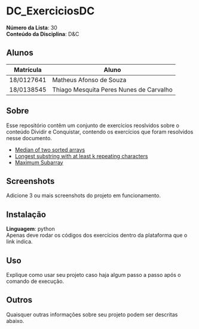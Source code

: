 # DC_ExerciciosDC

**Número da Lista**: 30<br>
**Conteúdo da Disciplina**: D&C<br>

## Alunos
|Matrícula | Aluno |
| -- | -- |
| 18/0127641 | Matheus Afonso de Souza |
| 18/0138545 | Thiago Mesquita Peres Nunes de Carvalho |

## Sobre 
Esse repositório contêm um conjunto de exercícios reoslvidos sobre o conteúdo Dividir e Conquistar, contendo os exercícios que foram resolvidos nesse documento.

- [Median of two sorted arrays](https://leetcode.com/problems/median-of-two-sorted-arrays/)
- [Longest substring with at least k repeating characters](https://leetcode.com/problems/longest-substring-with-at-least-k-repeating-characters/description/)
- [Maximum Subarray](https://leetcode.com/problems/maximum-subarray/description/)

## Screenshots
Adicione 3 ou mais screenshots do projeto em funcionamento.

## Instalação 
**Linguagem**: python<br>
Apenas deve rodar os códigos dos exercícios dentro da plataforma que o link indica.

## Uso 
Explique como usar seu projeto caso haja algum passo a passo após o comando de execução.

## Outros 
Quaisquer outras informações sobre seu projeto podem ser descritas abaixo.




